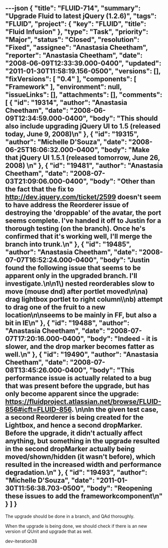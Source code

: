 ---json
{
  "title": "FLUID-714",
  "summary": "Upgrade Fluid to latest jQuery (1.2.6)",
  "tags": "FLUID",
  "project": {
    "key": "FLUID",
    "title": "Fluid Infusion"
  },
  "type": "Task",
  "priority": "Major",
  "status": "Closed",
  "resolution": "Fixed",
  "assignee": "Anastasia Cheetham",
  "reporter": "Anastasia Cheetham",
  "date": "2008-06-09T12:33:39.000-0400",
  "updated": "2011-01-30T11:58:19.156-0500",
  "versions": [],
  "fixVersions": [
    "0.4"
  ],
  "components": [
    "Framework"
  ],
  "environment": null,
  "issueLinks": [],
  "attachments": [],
  "comments": [
    {
      "id": "19314",
      "author": "Anastasia Cheetham",
      "date": "2008-06-09T12:34:59.000-0400",
      "body": "This should also include upgrading jQuery UI to 1.5 (released today, June 9, 2008)\n"
    },
    {
      "id": "19315",
      "author": "Michelle D'Souza",
      "date": "2008-06-25T16:06:32.000-0400",
      "body": "Make that jQuery UI 1.5.1 (released tomorrow, June 26, 2008)&#x20;\n"
    },
    {
      "id": "19481",
      "author": "Anastasia Cheetham",
      "date": "2008-07-03T21:09:06.000-0400",
      "body": "Other than the fact that the fix to <http://dev.jquery.com/ticket/2599> doesn't seem to have address the Reorderer issue of destroying the 'droppable' of the avatar, the port seems complete. I've handed it off to Justin for a thorough testing (on the branch). Once he's confirmed that it's working well, I'll merge the branch into trunk.\n"
    },
    {
      "id": "19485",
      "author": "Anastasia Cheetham",
      "date": "2008-07-07T16:52:24.000-0400",
      "body": "Justin found the following issue that seems to be apparent only in the upgraded branch. I'll investigate.\n\n1\\) nested reorderables slow to move (mouse dnd)  after portlet moved\n\na) drag lightbox portlet to right column\\\nb) attempt to drag one of the fruit to a new location\n\nseems to be mainly in FF, but also a bit in IE\n"
    },
    {
      "id": "19488",
      "author": "Anastasia Cheetham",
      "date": "2008-07-07T17:20:16.000-0400",
      "body": "Indeed - it is slower, and the drop marker becomes fatter as well.\n"
    },
    {
      "id": "19490",
      "author": "Anastasia Cheetham",
      "date": "2008-07-08T13:45:26.000-0400",
      "body": "This performance issue is actually related to a bug that was present before the upgrade, but has only become apparent since the upgrade: <https://fluidproject.atlassian.net/browse/FLUID-856#icft=FLUID-856>.&#x20;\n\nIn the given test case, a second Reorderer is being created for the Lightbox, and hence a second dropMarker. Before the upgrade, it didn't actually affect anything, but something in the upgrade resulted in the second dropMarker actually being moved/shown/hidden (it wasn't before), which resulted in the increased width and performance degradation.\n"
    },
    {
      "id": "19493",
      "author": "Michelle D'Souza",
      "date": "2011-01-30T11:56:38.703-0500",
      "body": "Reopening these issues to add the frameworkcomponent\n"
    }
  ]
}
---
The upgrade should be done in a branch, and QAd thoroughly.

When the upgrade is being done, we should check if there is an new version of QUnit and upgrade that as well.

dev-iteration38

        